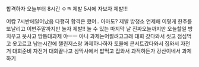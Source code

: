 합격하자
오늘부터 8시간
ㅇㅋ
제발 5시에 자보자 제발!!!

어캄 7시반에일어났음
다행히 합격은 했어.. 아마도?
제발 방청소
언제해
이렇게 한주를 또날리고
이번주말까지만 놀자 제발!!
놀 수 있는 마지막 날
진짜오늘까지만
오늘할일 방치우고 옷사고 방통대과제
야ㅡㅡ
아니 과제는어쩔려고그래
대회 갔다와서 씻고 점심먹고 옷고르고 남는시간에 챌린저스랑 과제하나하자
토욜에 콘서트갔다와서 집와서 자전거 대회준비
자전거 대회끝나고 삼막사에서 밥먹고 집와서 과적하든가 강산이네서 과제하기
